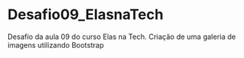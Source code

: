 # Desafio09_ElasnaTech
Desafio da aula 09 do curso Elas na Tech. Criação de uma galeria de imagens utilizando Bootstrap  
